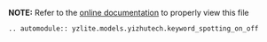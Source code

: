 __NOTE:__ Refer to the [online documentation](https://github.com/chenxingqiang/yzlite) to properly view this file

```{eval-rst}
.. automodule:: yzlite.models.yizhutech.keyword_spotting_on_off
```

